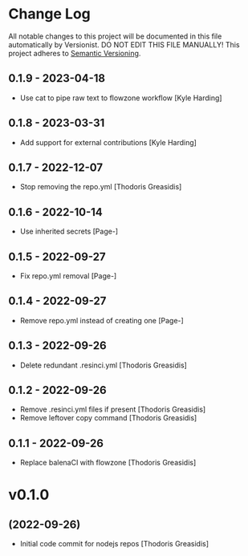 # Change Log

All notable changes to this project will be documented in this file
automatically by Versionist. DO NOT EDIT THIS FILE MANUALLY!
This project adheres to [Semantic Versioning](http://semver.org/).

## 0.1.9 - 2023-04-18

* Use cat to pipe raw text to flowzone workflow [Kyle Harding]

## 0.1.8 - 2023-03-31

* Add support for external contributions [Kyle Harding]

## 0.1.7 - 2022-12-07

* Stop removing the repo.yml [Thodoris Greasidis]

## 0.1.6 - 2022-10-14

* Use inherited secrets [Page-]

## 0.1.5 - 2022-09-27

* Fix repo.yml removal [Page-]

## 0.1.4 - 2022-09-27

* Remove repo.yml instead of creating one [Page-]

## 0.1.3 - 2022-09-26

* Delete redundant .resinci.yml [Thodoris Greasidis]

## 0.1.2 - 2022-09-26

* Remove .resinci.yml files if present [Thodoris Greasidis]
* Remove leftover copy command [Thodoris Greasidis]

## 0.1.1 - 2022-09-26

* Replace balenaCI with flowzone [Thodoris Greasidis]

# v0.1.0
## (2022-09-26)

* Initial code commit for nodejs repos [Thodoris Greasidis]
